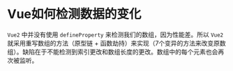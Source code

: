# Vue如何检测数据的变化
`Vue2` 中并没有使用 `defineProperty` 来检测我们的数组，因为性能差。所以 `Vue2` 就采用重写数组的方法（原型链 + 函数劫持）来实现（7个变异的方法来改变原数组）。缺陷在于不能检测到索引更改和数组长度的更改。数组中的每个元素也会再次被监听。
